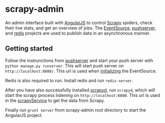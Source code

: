 scrapy-admin
============

An admin interface built with [AngularJS](https://angularjs.org/) to control [Scrapy](http://scrapy.org/) spiders, check
their live stats, and get an overview of jobs. The [EventSource](https://developer.mozilla.org/en-US/docs/Web/API/EventSource),
[pushserver](https://github.com/paylogic/pushserver), and [redis](http://redis.io/) projects are used to publish data in
an asynchronous manner.

## Getting started

Follow the instrunctions from [pushserver](https://github.com/paylogic/pushserver) and start your push server with
`python manage.py runserver`. This will start push server on `http://localhost:8080/`. This url is used when
[initializing](https://github.com/spirosikmd/scrapy-admin/blob/master/app/scripts/controllers/main.coffee) the EventSource.

Redis is also required to run. Install redis and run `redis-server`.

After you have also successfully installed [scrapyd](http://scrapyd.readthedocs.org/en/latest/), run `scrapyd`, which
will start the scrapy process listening on `http://localhost:6800`. This url is used in the
[scrapyService](https://github.com/spirosikmd/scrapy-admin/blob/master/app/scripts/services/scrapyService.coffee) to get
the data from Scrapy.

Finally run `grunt server` from scrapy-admin root directory to start the AngularJS project.
